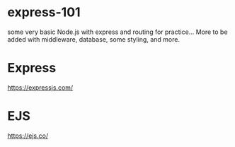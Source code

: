 # express-101
some very basic Node.js with express and routing for practice... More to be added with middleware, database, some styling, and more.

# Express
https://expressjs.com/

# EJS
https://ejs.co/
